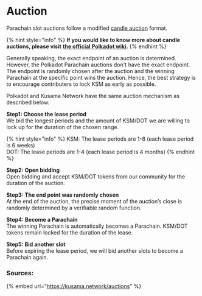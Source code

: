 # Auction

Parachain slot auctions follow a modified [candle auction](https://wiki.polkadot.network/docs/en/learn-auction#mechanics-of-a-candle-auction) format. 

{% hint style="info" %}
**If you would like to know more about candle auctions, please visit** [**the official Polkadot wiki**](https://wiki.polkadot.network/docs/en/learn-auction#mechanics-of-a-candle-auction)**.** 
{% endhint %}

Generally speaking, the exact endpoint of an auction is determined. However, the Polkadot  Parachain auctions don't have the exact endpoint. The endpoint is randomly chosen after the auction and the winning Parachain at the specific point wins the auction. Hence, the best strategy is to encourage contributers to lock KSM as early as possible.

Polkadot and Kusama Network have the same auction mechanism as described below.

**Step1: Choose the lease period**  
We bid the longest periods and the amount of KSM/DOT we are willing to lock up for the duration of the chosen range.

{% hint style="info" %}
KSM: The lease periods are 1-8 \(each lease period is 6 weeks\)  
DOT: The lease periods are 1-4 \(each lease period is 4 months\)
{% endhint %}

 **Step2: Open bidding**   
Open bidding and accept KSM/DOT tokens from our community for the duration of the auction. 

**Step3: The end point was randomly chosen**  
At the end of the auction, the precise moment of the auction’s close is randomly determined by a verifiable random function.

**Step4: Become a Parachain**  
The winning Parachain is automatically becomes a Parachain. KSM/DOT tokens remain locked for the duration of the lease.

**Step5: Bid another slot**  
Before expiring the lease period, we  will bid another slots to become a Parachain again.

### Sources:

{% embed url="https://kusama.network/auctions" %}



